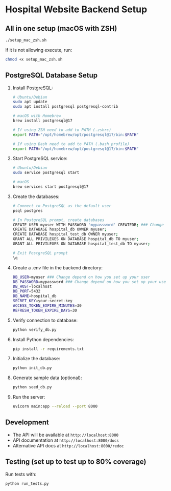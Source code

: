 # Hospital Website Backend Setup

## All in one setup (macOS with ZSH)

```bash
./setup_mac_zsh.sh
```

If it is not allowing execute, run:
```bash
chmod +x setup_mac_zsh.sh
```

## PostgreSQL Database Setup

1. Install PostgreSQL:
   ```bash
   # Ubuntu/Debian
   sudo apt update
   sudo apt install postgresql postgresql-contrib

   # macOS with Homebrew
   brew install postgresql@17

   # If using ZSH need to add to PATH (.zshrc)
   export PATH="/opt/homebrew/opt/postgresql@17/bin:$PATH"
   
   # If using Bash need to add to PATH (.bash_profile)
   export PATH="/opt/homebrew/opt/postgresql@17/bin:$PATH"
   ```

2. Start PostgreSQL service:
   ```bash
   # Ubuntu/Debian
   sudo service postgresql start

   # macOS
   brew services start postgresql@17
   ```

3. Create the databases:
   ```bash
   # Connect to PostgreSQL as the default user
   psql postgres

   # In PostgreSQL prompt, create databases
   CREATE USER myuser WITH PASSWORD 'mypassword' CREATEDB; ### Change depend on how you set up your user and use this for .env file
   CREATE DATABASE hospital_db OWNER myuser;
   CREATE DATABASE hospital_test_db OWNER myuser;
   GRANT ALL PRIVILEGES ON DATABASE hospital_db TO myuser;
   GRANT ALL PRIVILEGES ON DATABASE hospital_test_db TO myuser;
   
   # Exit PostgreSQL prompt
   \q
   ```

4. Create a .env file in the backend directory:
   ```bash
   DB_USER=myuser ### Change depend on how you set up your user
   DB_PASSWORD=mypassword ### Change depend on how you set up your user
   DB_HOST=localhost
   DB_PORT=5432
   DB_NAME=hospital_db
   SECRET_KEY=your-secret-key
   ACCESS_TOKEN_EXPIRE_MINUTES=30
   REFRESH_TOKEN_EXPIRE_DAYS=30
   ```

5. Verify connection to database:
   ```bash
   python verify_db.py
   ```

6. Install Python dependencies:
   ```bash
   pip install -r requirements.txt
   ```

7. Initialize the database:
   ```bash
   python init_db.py
   ```

8. Generate sample data (optional):
   ```bash
   python seed_db.py
   ```

9. Run the server:
   ```bash
   uvicorn main:app --reload --port 8000
   ```

## Development

- The API will be available at `http://localhost:8000`
- API documentation at `http://localhost:8000/docs`
- Alternative API docs at `http://localhost:8000/redoc`

## Testing (set up to test up to 80% coverage)

Run tests with:
```bash
python run_tests.py
```